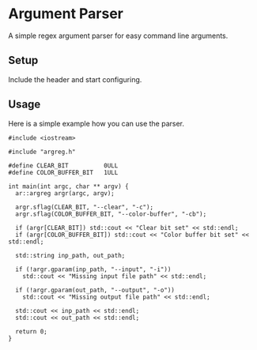 # Argument Parser
A simple regex argument parser for easy command line arguments.

## Setup
Include the header and start configuring.

## Usage
Here is a simple example how you can use the parser.

```
#include <iostream>

#include "argreg.h"

#define CLEAR_BIT          0ULL
#define COLOR_BUFFER_BIT   1ULL

int main(int argc, char ** argv) {
  ar::argreg argr(argc, argv);

  argr.sflag(CLEAR_BIT, "--clear", "-c");
  argr.sflag(COLOR_BUFFER_BIT, "--color-buffer", "-cb");

  if (argr[CLEAR_BIT]) std::cout << "Clear bit set" << std::endl;
  if (argr[COLOR_BUFFER_BIT]) std::cout << "Color buffer bit set" << std::endl;

  std::string inp_path, out_path;

  if (!argr.gparam(inp_path, "--input", "-i"))
    std::cout << "Missing input file path" << std::endl;

  if (!argr.gparam(out_path, "--output", "-o"))
    std::cout << "Missing output file path" << std::endl;

  std::cout << inp_path << std::endl;
  std::cout << out_path << std::endl;

  return 0;
}
```
